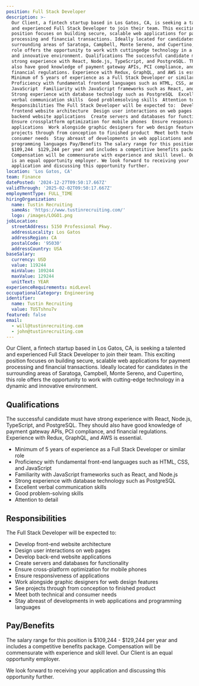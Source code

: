 ```yaml
---
position: Full Stack Developer
description: >-
  Our Client, a fintech startup based in Los Gatos, CA, is seeking a talented
  and experienced Full Stack Developer to join their team. This exciting
  position focuses on building secure, scalable web applications for payment
  processing and financial transactions. Ideally located for candidates in the
  surrounding areas of Saratoga, Campbell, Monte Sereno, and Cupertino, this
  role offers the opportunity to work with cuttingedge technology in a dynamic
  and innovative environment. Qualifications The successful candidate must have
  strong experience with React, Node.js, TypeScript, and PostgreSQL. They should
  also have good knowledge of payment gateway APIs, PCI compliance, and
  financial regulations. Experience with Redux, GraphQL, and AWS is essential. 
  Minimum of 5 years of experience as a Full Stack Developer or similar role 
  Proficiency with fundamental frontend languages such as HTML, CSS, and
  JavaScript  Familiarity with JavaScript frameworks such as React, and Node.js 
  Strong experience with database technology such as PostgreSQL  Excellent
  verbal communication skills  Good problemsolving skills  Attention to detail
  Responsibilities The Full Stack Developer will be expected to:  Develop
  frontend website architecture  Design user interactions on web pages  Develop
  backend website applications  Create servers and databases for functionality 
  Ensure crossplatform optimization for mobile phones  Ensure responsiveness of
  applications  Work alongside graphic designers for web design features  See
  projects through from conception to finished product  Meet both technical and
  consumer needs  Stay abreast of developments in web applications and
  programming languages Pay/Benefits The salary range for this position is
  $109,244  $129,244 per year and includes a competitive benefits package.
  Compensation will be commensurate with experience and skill level. Our Client
  is an equal opportunity employer. We look forward to receiving your
  application and discussing this opportunity further.
location: 'Los Gatos, CA'
team: Finance
datePosted: '2024-12-27T09:50:17.667Z'
validThrough: '2025-02-02T09:50:17.667Z'
employmentType: FULL_TIME
hiringOrganization:
  name: Tustin Recruiting
  sameAs: 'https://www.tustinrecruiting.com/'
  logo: /images/LOGO1.png
jobLocation:
  streetAddress: 5150 Professional Pkwy.
  addressLocality: Los Gatos
  addressRegion: CA
  postalCode: '95030'
  addressCountry: USA
baseSalary:
  currency: USD
  value: 119244
  minValue: 109244
  maxValue: 129244
  unitText: YEAR
experienceRequirements: midLevel
occupationalCategory: Engineering
identifier:
  name: Tustin Recruiting
  value: TUSTshnu7v
featured: false
email:
  - will@tustinrecruiting.com
  - john@tustinrecruiting.com
---
```




Our Client, a fintech startup based in Los Gatos, CA, is seeking a talented and experienced Full Stack Developer to join their team. This exciting position focuses on building secure, scalable web applications for payment processing and financial transactions. Ideally located for candidates in the surrounding areas of Saratoga, Campbell, Monte Sereno, and Cupertino, this role offers the opportunity to work with cutting-edge technology in a dynamic and innovative environment.

## Qualifications

The successful candidate must have strong experience with React, Node.js, TypeScript, and PostgreSQL. They should also have good knowledge of payment gateway APIs, PCI compliance, and financial regulations. Experience with Redux, GraphQL, and AWS is essential. 

- Minimum of 5 years of experience as a Full Stack Developer or similar role
- Proficiency with fundamental front-end languages such as HTML, CSS, and JavaScript
- Familiarity with JavaScript frameworks such as React, and Node.js
- Strong experience with database technology such as PostgreSQL
- Excellent verbal communication skills
- Good problem-solving skills
- Attention to detail

## Responsibilities

The Full Stack Developer will be expected to:

- Develop front-end website architecture
- Design user interactions on web pages
- Develop back-end website applications
- Create servers and databases for functionality
- Ensure cross-platform optimization for mobile phones
- Ensure responsiveness of applications
- Work alongside graphic designers for web design features
- See projects through from conception to finished product
- Meet both technical and consumer needs
- Stay abreast of developments in web applications and programming languages

## Pay/Benefits

The salary range for this position is $109,244 - $129,244 per year and includes a competitive benefits package. Compensation will be commensurate with experience and skill level. Our Client is an equal opportunity employer.

We look forward to receiving your application and discussing this opportunity further.
